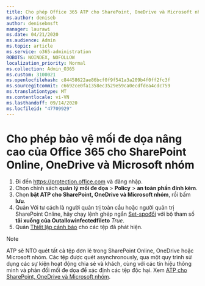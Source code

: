 ```yaml
---
title: Cho phép Office 365 ATP cho SharePoint, OneDrive và Microsoft nhóm
ms.author: deniseb
author: denisebmsft
manager: laurawi
ms.date: 04/21/2020
ms.audience: Admin
ms.topic: article
ms.service: o365-administration
ROBOTS: NOINDEX, NOFOLLOW
localization_priority: Normal
ms.collection: Admin_O365
ms.custom: 3100021
ms.openlocfilehash: c84458622ae86bcf0f9f541a3a209b4f0ff2fc3f
ms.sourcegitcommit: c6692ce0fa1358ec3529e59ca0ecdfdea4cdc759
ms.translationtype: MT
ms.contentlocale: vi-VN
ms.lasthandoff: 09/14/2020
ms.locfileid: "47709929"
---
```

# <a name="enable-office-365-advanced-threat-protection-for-sharepoint-online-onedrive-and-microsoft-teams"></a>Cho phép bảo vệ mối đe dọa nâng cao của Office 365 cho SharePoint Online, OneDrive và Microsoft nhóm

1. Đi đến https://protection.office.com và đăng nhập.
2. Chọn chính sách **quản lý mối đe dọa**  >  **Policy**  >  **an toàn phần đính kèm**.
3. Chọn **bật ATP cho SharePoint, OneDrive và Microsoft nhóm**, rồi bấm **lưu**.
4. Quản Với tư cách là người quản trị toàn cầu hoặc người quản trị SharePoint Online, hãy chạy lệnh ghép ngắn [Set-spođối](https://docs.microsoft.com/powershell/module/sharepoint-online/Set-SPOTenant?view=sharepoint-ps) với bộ tham số **tải xuống của Outallowinfectedfileto** *True*.
5. Quản [Thiết lập cảnh báo](https://docs.microsoft.com/microsoft-365/security/office-365-security/turn-on-atp-for-spo-odb-and-teams#set-up-alerts-for-detected-files) cho các tệp đã phát hiện.

> [!NOTE]
> ATP sẽ NTO quét tất cả tệp đơn lẻ trong SharePoint Online, OneDrive hoặc Microsoft nhóm. Các tệp được quét asynchronously, qua một quy trình sử dụng các sự kiện hoạt động chia sẻ và khách, cùng với các tín hiệu thông minh và phản đối mối đe dọa để xác định các tệp độc hại. Xem [ATP cho SharePoint, OneDrive và Microsoft nhóm](https://docs.microsoft.com/microsoft-365/security/office-365-security/atp-for-spo-odb-and-teams).